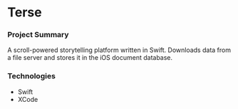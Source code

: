 # Terse

### Project Summary
A scroll-powered storytelling platform written in Swift. Downloads data from a file server and stores it in the iOS document database.

### Technologies
* Swift
* XCode
